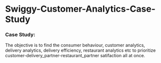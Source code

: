 # Swiggy-Customer-Analytics-Case-Study

### Case Study:
The objective is to find the consumer behaviour, customer analytics, delivery analytics, delivery efficiency, restaurant analytics etc to prioritize customer-delivery_partner-restaurant_partner satifaction all at once.
